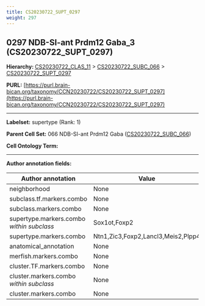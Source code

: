 ```yaml
---
title: CS20230722_SUPT_0297
weight: 297
---
```

## 0297 NDB-SI-ant Prdm12 Gaba_3 (CS20230722_SUPT_0297)
<b>Hierarchy: </b>
[CS20230722_CLAS_11](../CS20230722_CLAS_11) >
[CS20230722_SUBC_066](../CS20230722_SUBC_066) >
[CS20230722_SUPT_0297](../CS20230722_SUPT_0297)

**PURL:** [https://purl.brain-bican.org/taxonomy/CCN20230722/CS20230722_SUPT_0297](https://purl.brain-bican.org/taxonomy/CCN20230722/CS20230722_SUPT_0297)

---


**Labelset:** supertype (Rank: 1)

**Parent Cell Set:** 066 NDB-SI-ant Prdm12 Gaba ([CS20230722_SUBC_066](../CS20230722_SUBC_066))



**Cell Ontology Term:** 

[MARKER GENES.]: #


---

[TRANSFERRED ANNOTATIONS.]: #


[AUTHOR ANNOTATION FIELDS.]: #


**Author annotation fields:**

| Author annotation | Value |
|-------------------|-------|
|neighborhood|None|
|subclass.tf.markers.combo|None|
|subclass.markers.combo|None|
|supertype.markers.combo _within subclass_|Sox1ot,Foxp2|
|supertype.markers.combo|Ntn1,Zic3,Foxp2,Lancl3,Meis2,Plpp4|
|anatomical_annotation|None|
|merfish.markers.combo|None|
|cluster.TF.markers.combo|None|
|cluster.markers.combo _within subclass_|None|
|cluster.markers.combo|None|

